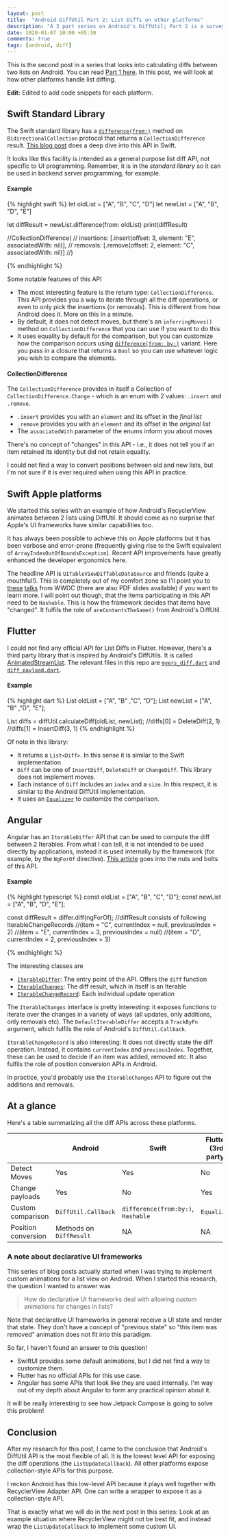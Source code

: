 ```yaml
---
layout: post
title:  "Android DiffUtil Part 2: List Diffs on other platforms"
description: "A 3 part series on Android's DiffUtil; Part 2 is a survey of similar APIs on Swift, iOS, Angular and Flutter"
date: 2020-01-07 10:00 +05:30
comments: true
tags: [android, diff]
---
```


This is the second post in a series that looks into calculating diffs between two lists on Android. You can read [Part 1 here](/blog/2020/01/06/diff-util-part1/). In this post, we will look at how other platforms handle list diffing.

**Edit:** Edited to add code snippets for each platform.

## Swift Standard Library

The Swift standard library has a [`difference(from:)`](https://developer.apple.com/documentation/swift/bidirectionalcollection/3200721-difference) method on `BidirectionalCollection` protocol that returns a `CollectionDifference` result. [This blog post](https://www.fivestars.blog/code/swift-5-1-collection-diffing.html) does a deep dive into this API in Swift.

It looks like this facility is intended as a general purpose list diff API, not specific to UI programming. Remember, it is in the *standard library* so it can be used in backend server programming, for example.

#### Example

{% highlight swift %}
let oldList = ["A", "B", "C", "D"]
let newList = ["A", "B", "D", "E"]

let diffResult = newList.difference(from: oldList)
print(diffResult)

//CollectionDifference<String>(
//    insertions: [.insert(offset: 3, element: "E", associatedWith: nil)], 
//    removals: [.remove(offset: 2, element: "C", associatedWith: nil)]
//)

{% endhighlight %}

Some notable features of this API

- The most interesting feature is the return type: `CollectionDifference`. This API provides you a way to iterate through all the diff operations, or even to only pick the insertions (or removals). This is different from how Android does it. More on this in a minute.
- By default, it does not detect moves, but there's an `inferringMoves()` method on `CollectionDifference` that you can use if you want to do this
- It uses equality by default for the comparison, but you can customize how the comparison occurs using [`difference(from: by:)`](https://developer.apple.com/documentation/swift/bidirectionalcollection/3200722-difference) variant. Here you pass in a closure that returns a `Bool` so you can use whatever logic you wish to compare the elements.

#### CollectionDifference

The `CollectionDifference` provides in itself a Collection of `CollectionDifference.Change` - which is an enum with 2 values: `.insert` and `.remove`.

- `.insert` provides you with an `element` and its offset in the _final list_
- `.remove` provides you with an `element` and its offset in the _original list_
- The `associatedWith` parameter of the enums inform you about moves

There's no concept of "changes" in this API - i.e., it does not tell you if an item retained its identity but did not retain equality.

I could not find a way to convert positions between old and new lists, but I'm not sure if it is ever required when using this API in practice.

## Swift Apple platforms

We started this series with an example of how Android's RecyclerView animates between 2 lists using DiffUtil. It should come as no surprise that Apple's UI frameworks have similar capabilities too.

It has always been possible to achieve this on Apple platforms but it has been verbose and error-prone (frequently giving rise to the Swift equivalent of `ArrayIndexOutOfBoundsException`). Recent API improvements have greatly enhanced the developer ergonomics here.

The headline API is `UITableViewDiffableDataSource` and friends (quite a mouthful!). This is completely out of my comfort zone so I'll point you to [these](https://developer.apple.com/videos/play/wwdc2019/215) [talks](https://developer.apple.com/videos/play/wwdc2019/220) from WWDC (there are also PDF slides available) if you want to learn more. I will point out though, that the items participating in this API need to be `Hashable`. This is how the framework decides that items have "changed". It fulfils the role of `areContentsTheSame()` from Android's DiffUtil.

## Flutter

I could not find any official API for List Diffs in Flutter. However, there's a third party library that is inspired by Android's DiffUtils. It is called [AnimatedStreamList](https://github.com/adithyaxx/animated-stream-list). The relevant files in this repo are [`myers_diff.dart`](https://github.com/adithyaxx/animated-stream-list/blob/c5b3b17e8dd0b723e2b3777521924c272580c4bf/lib/src/myers_diff.dart) and [`diff_payload.dart`](https://github.com/adithyaxx/animated-stream-list/blob/c5b3b17e8dd0b723e2b3777521924c272580c4bf/lib/src/diff_payload.dart).

#### Example

{% highlight dart %}
List<String> oldList = ["A", "B" ,"C", "D"];
List<String> newList = ["A", "B" ,"D", "E"];

List<Diff> diffs = diffUtil.calculateDiff(oldList, newList);
//diffs[0] = DeleteDiff(2, 1)
//diffs[1] = InsertDiff(3, 1)
{% endhighlight %}

Of note in this library:

- It returns a `List<Diff>`. In this sense it is similar to the Swift implementation
- `Diff` can be one of `InsertDiff`, `DeleteDiff` or `ChangeDiff`. This library does not implement moves.
- Each instance of `Diff` includes an `index` and a `size`. In this respect, it is similar to the Android DiffUtil implementation.
- It uses an [`Equalizer`](https://github.com/adithyaxx/animated-stream-list/blob/c5b3b17e8dd0b723e2b3777521924c272580c4bf/lib/src/myers_diff.dart#L5) to customize the comparison.

## Angular

Angular has an `IterableDiffer` API that can be used to compute the diff between 2 Iterables. From what I can tell, it is not intended to be used directly by applications, instead it is used internally by the framework (for example, by the `NgForOf` directive). [This article](https://blog.mgechev.com/2017/11/14/angular-iterablediffer-keyvaluediffer-custom-differ-track-by-fn-performance/) goes into the nuts and bolts of this API.

#### Example

{% highlight typescript %}
const oldList = ["A", "B", "C", "D"];
const newList = ["A", "B", "D", "E"];

const diffResult = differ.diff(ngForOf);
//diffResult consists of following IterableChangeRecords
//(item = "C", currentIndex = null, previousIndex = 2)
//(item = "E", currentIndex = 3, previousIndex = null)
//(item = "D", currentIndex = 2, previousIndex = 3)

{% endhighlight %}

The interesting classes are

- [`IterableDiffer`](https://angular.io/api/core/IterableDiffer): The entry point of the API. Offers the `diff` function
- [`IterableChanges`](https://angular.io/api/core/IterableChanges): The diff result, which in itself is an Iterable
- [`IterableChangeRecord`](https://angular.io/api/core/IterableChangeRecord): Each individual update operation

The `IterableChanges` interface is pretty interesting: it exposes functions to iterate over the changes in a variety of ways (all updates, only additions, only removals etc). The `DefaultIterableDiffer` accepts a `TrackByFn` argument, which fulfils the role of Android's `DiffUtil.Callback`.

`IterableChangeRecord` is also interesting: It does not directly state the diff operation. Instead, it contains `currentIndex` and `previousIndex`. Together, these can be used to decide if an item was added, removed etc. It also fulfils the role of position conversion APIs in Android. 

In practice, you'd probably use the `IterableChanges` API to figure out the additions and removals.

## At a glance

Here's a table summarizing all the diff APIs across these platforms.

|                     | Android               | Swift                          | Flutter (3rd party)   | Angular              |
|---------------------|-----------------------|--------------------------------|-----------|----------------------|
| Detect Moves        | Yes                   | Yes                            | No        | Yes                  |
| Change payloads     | Yes                   | No                             | Yes       | Yes                  |
| Custom comparison   | `DiffUtil.Callback`     | `difference(from:by:)`, `Hashable` | `Equalizer` | `TrackByFn`            |
| Position conversion | Methods on `DiffResult` | NA                             | NA        | `IterableChangeRecord` |

### A note about declarative UI frameworks 

This series of blog posts actually started when I was trying to implement custom animations for a list view on Android. When I started this research, the question I wanted to answer was

> How do declarative UI frameworks deal with allowing custom animations for changes in lists?

Note that declarative UI frameworks in general receive a UI state and render that state. They don't have a concept of "previous state" so "this item was removed" animation does not fit into this paradigm.

So far, I haven't found an answer to this question!

- SwiftUI provides some default animations, but I did not find a way to customize them.
- Flutter has no official APIs for this use case.
- Angular has some APIs that look like they are used internally. I'm way out of my depth about Angular to form any practical opinion about it.

It will be really interesting to see how Jetpack Compose is going to solve this problem!

## Conclusion

After my research for this post, I came to the conclusion that Android's DiffUtil API is the most flexible of all. It is the lowest level API for exposing the diff operations (the `ListUpdateCallback`). All other platforms expose collection-style APIs for this purpose.

I reckon Android has this low-level API because it plays well together with RecyclerView Adapter API. One can write a wrapper to expose it as a collection-style API.

That is exactly what we will do in the next post in this series: Look at an example situation where RecyclerView might not be best fit, and instead wrap the `ListUpdateCallback` to implement some custom UI.